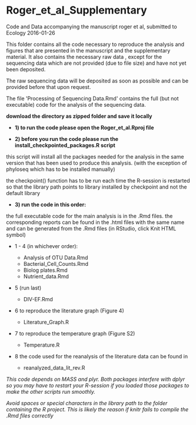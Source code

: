# Roger_et_al_Supplementary
Code and Data accompanying the manuscript roger et al, submitted to Ecology 2016-01-26

This folder contains all the code necessary to reproduce the analysis and figures that are
presented in the manuscript and the supplementary material. It also contains the necessary 
raw data , except for the sequencing data which are not provided (due to file size) and 
have not yet been deposited. 

The raw sequencing data will be deposited as soon as possible and can be provided before
that upon request. 

The file 'Processing of Sequencing Data.Rmd' contains the full (but not executable) code 
for the analysis of the sequencing data. 

**download the directory as zipped folder and save it locally**


+ **1) to run the code please open the Roger_et_al.Rproj file**

+ **2) before you run the code please run the install_checkpointed_packages.R script**

this script will install all the packages needed for the analysis in the same version that
has been used to produce this analysis. (with the exception of phyloseq which has to be 
installed manually)

the checkpoint() function has to be run each time the R-session is restarted so that 
the library path points to library installed by checkpoint and not the default library

+ **3) run the code in this order:**

the full executable code for the main analysis is in the .Rmd  files. 
the corresponding reports can be found in the .html files with the same name
and can be generated from the .Rmd files (in RStudio, click Knit HTML symbol)

+ 1 - 4 (in whichever order):
  + Analysis of OTU Data.Rmd
  + Bacterial_Cell_Counts.Rmd
  + Biolog plates.Rmd
  + Nutrient_data.Rmd
 
+ 5 (run last)
  + DIV-EF.Rmd
 
+ 6 to reproduce the literature graph (Figure 4)
  + Literature_Graph.R
 
+ 7 to reproduce the temperature graph (Figure S2)
  + Temperature.R

+ 8 the code used for the reanalysis of the literature data can be found in 
  + reanalyzed_data_lit_rev.R

*This code depends on MASS and plyr. Both packages interfere with dplyr so you may have
to restart your R-session if you loaded those packages to make the other scripts run
smoothly.* 



*Avoid spaces or special characters in the library path to the folder containing the
R project. This is likely the reason if knitr fails to compile the .Rmd files correctly*




